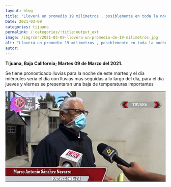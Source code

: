 ```yaml
---
layout: blog
title: "Lloverá un promedio 19 milimetros , posiblemente en toda la noche de hoy a mañana"
Date: 2021-03-09
categories: tijuana
permalink: /:categories/:title:output_ext
image: /img/cnr/2021-03-09-llovera-un-promedio-de-19-milimetros.jpg
alt: "Lloverá un promedio 19 milimetros , posiblemente en toda la noche de hoy a mañana"
autor:
---
```


**Tijuana, Baja California; Martes 09 de Marzo del 2021.** 

Se tiene pronosticado lluvias para la noche de este martes y el día miércoles seria el dia con lluvias mas seguidas a lo largo del día, para el día jueves y viernes se presentaran una baja de temperaturas importantes 

<div id="carouselExampleSlidesOnly" class="carousel slide" data-ride="carousel">
  <div class="carousel-inner">
    <div class="carousel-item active">
       <img class="d-block w-100" src="/img/cnr/2021-03-09-llovera-un-promedio-de-19-milimetros.jpg" loading="lazy"  alt="Lloverá un promedio 19 milimetros , posiblemente en toda la noche de hoy a mañana">
    </div>
  </div>
</div>